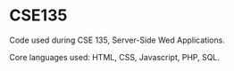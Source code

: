 CSE135
======
Code used during CSE 135, Server-Side Wed Applications.

Core languages used: HTML, CSS, Javascript, PHP, SQL.
